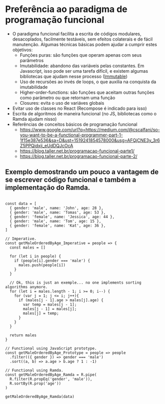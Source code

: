 # Preferência ao paradigma de programação funcional

* O paradigma funcional facilita a escrita de códigos modulares, desacoplados, facilmente testáveis, sem efeitos colaterais e de fácil manutenção. Algumas técnicas básicas podem ajudar a cumprir estes objetivos:
  * Funções puras: são funções que operam apenas com seus parâmetros
  * Imutabilidade: abandono das variáveis pelas constantes. Em Javascript, isso pode ser uma tarefa difícil, e existem algumas bibliotecas que ajudam nesse processo ([Immutable](https://facebook.github.io/immutable-js/))
  * Uso de recursões ao invés de loops, o que auxilia na conquista da imutabilidade
  * Higher-order-functions: são funções que aceitam outras funções como parâmetro ou que retornam uma função
  * Closures: evita o uso de variáves globais
* Evitar uso de classes no React (Recompose é indicado para isso)
* Escrita de algoritmos de maneira funcional (no JS, bibliotecas como o Ramda ajudam nisso)
* Referências de conceitos básicos de programação funcional
  * https://www.google.com/url?q=https://medium.com/@cscalfani/so-you-want-to-be-a-functional-programmer-part-1-1f15e387e536&sa=D&ust=1519241854578000&usg=AFQjCNE3y_3r6Z5PPQidxij_eUdDQJcOcA
  * https://blog.taller.net.br/programacao-funcional-parte1/
  * https://blog.taller.net.br/programacao-funcional-parte-2/

## Exemplo demostrando um pouco a vantagem de se escrever código funcional e também a implementação do Ramda.

```

const data = [
  { gender: 'male', name: 'John', age: 28 },
  { gender: 'male', name: 'Tomas', age: 53 },
  { gender: 'female', name: 'Jessica', age: 44 },
  { gender: 'male', name: 'Tom', age: 15 },
  { gender: 'female', name: 'Kat', age: 36 },
]

// Imperative.
const getMaleOrderedByAge_Imperative = people => {
  const males = []

  for (let i in people) {
    if (people[i].gender === 'male') {
      males.push(people[i])
    }
  }

  // Ok, this is just an exemple... no one implements sorting algorithms anymore.
  for (let i = males.length - 1; i >= 0; i--) {
    for (var j = 1; j <= i; j++){
      if (males[j - 1].age > males[j].age) {
        var temp = males[j - 1];
        males[j - 1] = males[j];
        males[j] = temp;
      }
    }
  }

  return males
}

// Functional using JavaScript prototype.
const getMaleOrderedByAge_Prototype = people => people
  .filter(({ gender }) => gender === 'male')
  .sort((a, b) => a.age > b.age ? 1 : -1)

// Functional using Ramda.
const getMaleOrderedByAge_Ramda = R.pipe(
  R.filter(R.propEq('gender', 'male')),
  R.sortBy(R.prop('age'))
)

getMaleOrderedByAge_Ramda(data)
```
